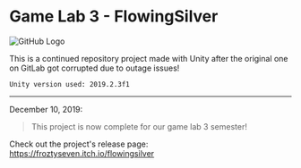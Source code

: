 # Game Lab 3 - FlowingSilver
![GitHub Logo](https://i.imgur.com/Ihkg2QP.png)

This is a continued repository project made with Unity after the original one on GitLab got corrupted due to outage issues!

`Unity version used: 2019.2.3f1`

---

December 10, 2019:

> This project is now complete for our game lab 3 semester!

Check out the project's release page: https://froztyseven.itch.io/flowingsilver
